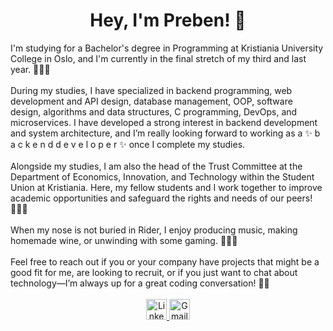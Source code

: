 <h1 id="heading" align="center">Hey, I'm Preben! 👋</h1>
I'm studying for a Bachelor's degree in Programming at Kristiania University College in Oslo, and I'm currently in the final stretch of my third and last year. 👨🏼‍🎓
<br>
<br>
During my studies, I have specialized in backend programming, web development and API design, database management, OOP, software design, algorithms and data structures, C programming, DevOps, and microservices. I have developed a strong interest in backend development and system architecture, and I’m really looking forward to working as a ✨ b a c k e n d   d e v e l o p e r ✨ once I complete my studies.
<br>
<br>
Alongside my studies, I am also the head of the Trust Committee at the Department of Economics, Innovation, and Technology within the Student Union at Kristiania. Here, my fellow students and I work together to improve academic opportunities and safeguard the rights and needs of our peers! 👨🏻‍⚖️
<br>
<br>
When my nose is not buried in Rider, I enjoy producing music, making homemade wine, or unwinding with some gaming. 🎸🍷👾
<br>
<br>
Feel free to reach out if you or your company have projects that might be a good fit for me, are looking to recruit, or if you just want to chat about technology—I’m always up for a great coding conversation! 🚀🤓
<br>
<br>
<div id="badges" align="center">
  <a href="https://www.linkedin.com/in/prebenohre/">
    <img height="33rem" src="https://img.shields.io/badge/LinkedIn-blue?style=for-the-badge&logo=linkedin&logoColor=white" alt="LinkedIn Badge"/>
  </a>
  <a href="mailto:prebenohre@gmail.com">
    <img height="33rem" src="https://img.shields.io/badge/Gmail-D14836?style=for-the-badge&logo=gmail&logoColor=white" alt="Gmail Badge"/>
  </a>
</div>



<!--
**prebenohre/prebenohre** is a ✨ _special_ ✨ repository because its `README.md` (this file) appears on your GitHub profile.

Here are some ideas to get you started:

- 🔭 I’m currently working on ...
- 🌱 I’m currently learning ...
- 👯 I’m looking to collaborate on ...
- 🤔 I’m looking for help with ...
- 💬 Ask me about ...
- 📫 How to reach me: ...
- 😄 Pronouns: ...
- ⚡ Fun fact: ...
-->
